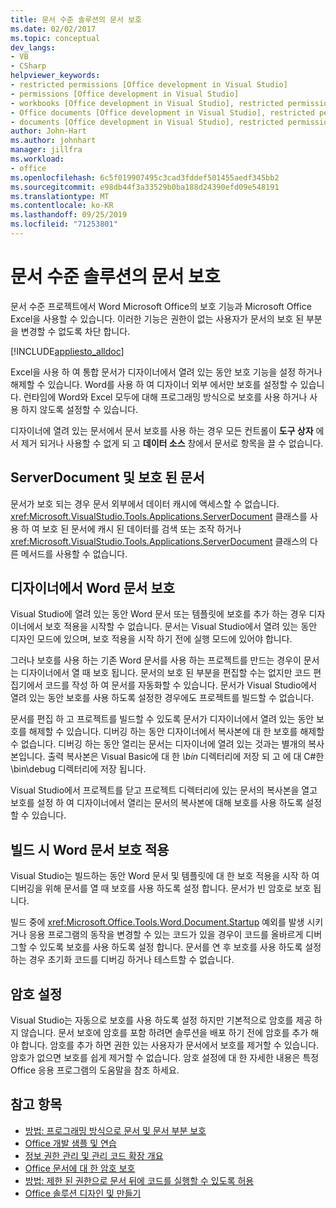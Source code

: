 ```yaml
---
title: 문서 수준 솔루션의 문서 보호
ms.date: 02/02/2017
ms.topic: conceptual
dev_langs:
- VB
- CSharp
helpviewer_keywords:
- restricted permissions [Office development in Visual Studio]
- permissions [Office development in Visual Studio]
- workbooks [Office development in Visual Studio], restricted permissions
- Office documents [Office development in Visual Studio], restricted permissions
- documents [Office development in Visual Studio], restricted permissions
author: John-Hart
ms.author: johnhart
manager: jillfra
ms.workload:
- office
ms.openlocfilehash: 6c5f019907495c3cad3fddef501455aedf345bb2
ms.sourcegitcommit: e98db44f3a33529b0ba188d24390efd09e548191
ms.translationtype: MT
ms.contentlocale: ko-KR
ms.lasthandoff: 09/25/2019
ms.locfileid: "71253801"
---
```

# <a name="document-protection-in-document-level-solutions"></a>문서 수준 솔루션의 문서 보호
  문서 수준 프로젝트에서 Word Microsoft Office의 보호 기능과 Microsoft Office Excel을 사용할 수 있습니다. 이러한 기능은 권한이 없는 사용자가 문서의 보호 된 부분을 변경할 수 없도록 차단 합니다.

 [!INCLUDE[appliesto_alldoc](../vsto/includes/appliesto-alldoc-md.md)]

 Excel을 사용 하 여 통합 문서가 디자이너에서 열려 있는 동안 보호 기능을 설정 하거나 해제할 수 있습니다. Word를 사용 하 여 디자이너 외부 에서만 보호를 설정할 수 있습니다. 런타임에 Word와 Excel 모두에 대해 프로그래밍 방식으로 보호를 사용 하거나 사용 하지 않도록 설정할 수 있습니다.

 디자이너에 열려 있는 문서에서 문서 보호를 사용 하는 경우 모든 컨트롤이 **도구 상자** 에서 제거 되거나 사용할 수 없게 되 고 **데이터 소스** 창에서 문서로 항목을 끌 수 없습니다.

## <a name="serverdocument-and-protected-documents"></a>ServerDocument 및 보호 된 문서
 문서가 보호 되는 경우 문서 외부에서 데이터 캐시에 액세스할 수 없습니다. <xref:Microsoft.VisualStudio.Tools.Applications.ServerDocument> 클래스를 사용 하 여 보호 된 문서에 캐시 된 데이터를 검색 또는 조작 하거나 <xref:Microsoft.VisualStudio.Tools.Applications.ServerDocument> 클래스의 다른 메서드를 사용할 수 없습니다.

## <a name="word-document-protection-in-the-designer"></a>디자이너에서 Word 문서 보호
 Visual Studio에 열려 있는 동안 Word 문서 또는 템플릿에 보호를 추가 하는 경우 디자이너에서 보호 적용을 시작할 수 없습니다. 문서는 Visual Studio에서 열려 있는 동안 디자인 모드에 있으며, 보호 적용을 시작 하기 전에 실행 모드에 있어야 합니다.

 그러나 보호를 사용 하는 기존 Word 문서를 사용 하는 프로젝트를 만드는 경우이 문서는 디자이너에서 열 때 보호 됩니다. 문서의 보호 된 부분을 편집할 수는 없지만 코드 편집기에서 코드를 작성 하 여 문서를 자동화할 수 있습니다. 문서가 Visual Studio에서 열려 있는 동안 보호를 사용 하도록 설정한 경우에도 프로젝트를 빌드할 수 없습니다.

 문서를 편집 하 고 프로젝트를 빌드할 수 있도록 문서가 디자이너에서 열려 있는 동안 보호를 해제할 수 있습니다. 디버깅 하는 동안 디자이너에서 복사본에 대 한 보호를 해제할 수 없습니다. 디버깅 하는 동안 열리는 문서는 디자이너에 열려 있는 것과는 별개의 복사본입니다. 출력 복사본은 Visual Basic에 대 한 *\bin* 디렉터리에 저장 되 고 에 대 C#한 \bin\debug 디렉터리에 저장 됩니다.

 Visual Studio에서 프로젝트를 닫고 프로젝트 디렉터리에 있는 문서의 복사본을 열고 보호를 설정 하 여 디자이너에서 열리는 문서의 복사본에 대해 보호를 사용 하도록 설정할 수 있습니다.

## <a name="enforce-word-document-protection-on-build"></a>빌드 시 Word 문서 보호 적용
 Visual Studio는 빌드하는 동안 Word 문서 및 템플릿에 대 한 보호 적용을 시작 하 여 디버깅을 위해 문서를 열 때 보호를 사용 하도록 설정 합니다. 문서가 빈 암호로 보호 됩니다.

 빌드 중에 <xref:Microsoft.Office.Tools.Word.Document.Startup> 예외를 발생 시키거나 응용 프로그램의 동작을 변경할 수 있는 코드가 있을 경우이 코드를 올바르게 디버그할 수 있도록 보호를 사용 하도록 설정 합니다. 문서를 연 후 보호를 사용 하도록 설정 하는 경우 초기화 코드를 디버깅 하거나 테스트할 수 없습니다.

## <a name="setting-the-password"></a>암호 설정
 Visual Studio는 자동으로 보호를 사용 하도록 설정 하지만 기본적으로 암호를 제공 하지 않습니다. 문서 보호에 암호를 포함 하려면 솔루션을 배포 하기 전에 암호를 추가 해야 합니다. 암호를 추가 하면 권한 있는 사용자가 문서에서 보호를 제거할 수 있습니다. 암호가 없으면 보호를 쉽게 제거할 수 없습니다. 암호 설정에 대 한 자세한 내용은 특정 Office 응용 프로그램의 도움말을 참조 하세요.

## <a name="see-also"></a>참고 항목
- [방법: 프로그래밍 방식으로 문서 및 문서 부분 보호](../vsto/how-to-programmatically-protect-documents-and-parts-of-documents.md)
- [Office 개발 샘플 및 연습](../vsto/office-development-samples-and-walkthroughs.md)
- [정보 권한 관리 및 관리 코드 확장 개요](../vsto/information-rights-management-and-managed-code-extensions-overview.md)
- [Office 문서에 대 한 암호 보호](../vsto/password-protection-on-office-documents.md)
- [방법: 제한 된 권한으로 문서 뒤에 코드를 실행할 수 있도록 허용](../vsto/how-to-permit-code-to-run-behind-documents-with-restricted-permissions.md)
- [Office 솔루션 디자인 및 만들기](../vsto/designing-and-creating-office-solutions.md)
